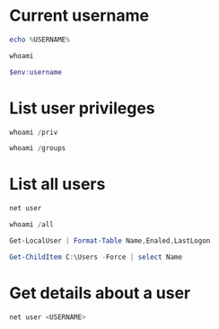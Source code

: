 # Current username
```powershell
echo %USERNAME%
```

```powershell
whoami
```

```powershell
$env:username
```


# List user privileges
```powershell
whoami /priv
```

```powershell
whoami /groups
```


# List all users
```powershell
net user
```

```powershell
whoami /all
```

```powershell
Get-LocalUser | Format-Table Name,Enaled,LastLogon
```

```powershell
Get-ChildItem C:\Users -Force | select Name
```


# Get details about a user
```powershell
net user <USERNAME>
```

